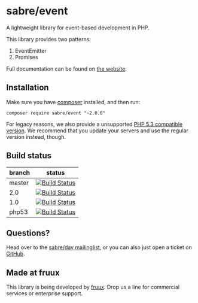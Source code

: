 sabre/event
===========

A lightweight library for event-based development in PHP.

This library provides two patterns:

1. EventEmitter
2. Promises

Full documentation can be found on [the website][1].

Installation
------------

Make sure you have [composer][3] installed, and then run:

    composer require sabre/event "~2.0.0"

For legacy reasons, we also provide a unsupported [PHP 5.3 compatible version][6].
We recommend that you update your servers and use the regular version instead, though.

Build status
------------

| branch | status |
| ------ | ------ |
| master | [![Build Status](https://travis-ci.org/fruux/sabre-event.png?branch=master)](https://travis-ci.org/fruux/sabre-event) |
| 2.0    | [![Build Status](https://travis-ci.org/fruux/sabre-event.png?branch=2.0)](https://travis-ci.org/fruux/sabre-event) |
| 1.0    | [![Build Status](https://travis-ci.org/fruux/sabre-event.png?branch=1.0)](https://travis-ci.org/fruux/sabre-event) |
| php53  | [![Build Status](https://travis-ci.org/fruux/sabre-event.png?branch=php53)](https://travis-ci.org/fruux/sabre-event) |


Questions?
----------

Head over to the [sabre/dav mailinglist][4], or you can also just open a ticket
on [GitHub][5].

Made at fruux
-------------

This library is being developed by [fruux](https://fruux.com/). Drop us a line for commercial services or enterprise support.

[1]: http://sabre.io/event/
[3]: http://getcomposer.org/
[4]: http://groups.google.com/group/sabredav-discuss
[5]: https://github.com/fruux/sabre-event/issues/
[6]: https://github.com/fruux/sabre-event/tree/php53